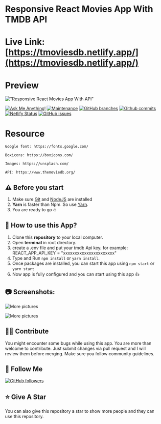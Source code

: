 # Responsive React Movies App With TMDB API

# Live Link: [https://tmoviesdb.netlify.app/](https://tmoviesdb.netlify.app/)

# Preview

!["Responsive React Movies App With API"](public/screenshots/01.png 'Responsive React Movies App With API')

[![Ask Me Anything!](https://img.shields.io/badge/Ask%20me-anything-1abc9c.svg)](https://github.com/faysal-hub 'Ask Me Anything!')
[![Maintenance](https://img.shields.io/badge/Maintained%3F-yes-green.svg)](https://github.com/faysal-hub/React_Movies-App/commits/master 'Maintenance')
[![GitHub branches](https://badgen.net/github/branches/faysal-hub/React_Admin_Dashboard-App/)](https://github.com/faysal-hub/React_Movies-App/branches 'GitHub branches')
[![Github commits](https://badgen.net/github/commits/faysal-hub/React_Movies-App/master)](https://github.com/faysal-hub/React_Movies-App/commits 'Github commits')
[![Netlify Status](https://api.netlify.com/api/v1/badges/6aeb1ab3-871d-48c0-bc09-2e1fcaef0c2b/deploy-status)](https://tmoviesdb.netlify.app/ 'Netlify Status')
[![GitHub issues](https://img.shields.io/github/issues/faysal-hub/React_Movies-App)](https://github.com/faysal-hub/React_Movies-App/issues 'GitHub issues')

# Resource

    Google font: https://fonts.google.com/

    Boxicons: https://boxicons.com/

    Images: https://unsplash.com/

    API: https://www.themoviedb.org/

## ⚠️ Before you start

1. Make sure [Git](https://git-scm.com) and [NodeJS](https://nodejs.org) are installed
2. **Yarn** is faster than Npm. So use [Yarn](https://classic.yarnpkg.com/lang/en/docs/install/).
3. You are ready to go :fire:

## 📌 How to use this App?

1. Clone this **repository** to your local computer.
2. Open **terminal** in root directory.
3. create a .env file and put your tmdb Api key. for example: REACT_APP_API_KEY = "xxxxxxxxxxxxxxxxxxxxxx"
4. Type and Run `npm install` or `yarn install`.
5. Once packages are installed, you can start this app using `npm start` or `yarn start`
6. Now app is fully configured and you can start using this app :+1:

## :camera: Screenshots:

![More pictures](public/screenshots/02.png)

![More pictures](public/screenshots/03.png)

## 🙌🏼 Contribute

You might encounter some bugs while using this app. You are more than welcome to contribute. Just submit changes via pull request and I will review them before merging. Make sure you follow community guidelines.

## 🚀 Follow Me

[![GitHub followers](https://img.shields.io/github/followers/faysal-hub?style=social&label=Follow&maxAge=2592000)](https://github.com/faysal-hub)

## ⭐ Give A Star

You can also give this repository a star to show more people and they can use this repository.



